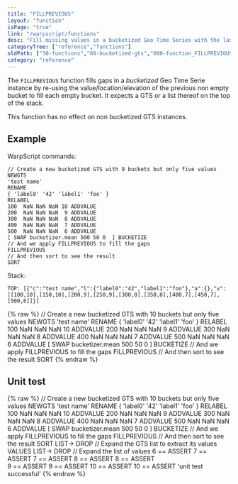 ```yaml
---
title: "FILLPREVIOUS"
layout: "function"
isPage: "true"
link: "/warpscript/functions"
desc: "Fill missing values in a bucketized Geo Time Series with the last known value"
categoryTree: ["reference","functions"]
oldPath: ["30-functions","60-bucketized-gts","600-function_FILLPREVIOUS.html.md"]
category: "reference"
---
```

 

The `FILLPREVIOUS` function fills gaps in a *bucketized* Geo Time Serie instance by re-using the value/location/elevation of the previous non empty bucket to fill each empty bucket. It expects a GTS or a list thereof on the top of the stack.

This function has no effect on non bucketized GTS instances.


## Example ##


WarpScript commands:

    // Create a new bucketized GTS with 9 buckets but only five values
    NEWGTS 
    'test name'
    RENAME
    { 'label0' '42' 'label1' 'foo' }
    RELABEL
    100  NaN NaN NaN 10 ADDVALUE
    200  NaN NaN NaN  9 ADDVALUE
    300  NaN NaN NaN  8 ADDVALUE
    400  NaN NaN NaN  7 ADDVALUE
    500  NaN NaN NaN  6 ADDVALUE
    [ SWAP bucketizer.mean 500 50 0  ] BUCKETIZE
    // And we apply FILLPREVIOUS to fill the gaps
    FILLPREVIOUS
    // And then sort to see the result
    SORT

Stack: 

    TOP: [{"c":"test name","l":{"label0":"42","label1":"foo"},"a":{},"v":[[100,10],[150,10],[200,9],[250,9],[300,8],[350,8],[400,7],[450,7],[500,6]]}]

{% raw %}
<warp10-warpscript-widget backend="{{backend}}"  exec-endpoint="{{execEndpoint}}">// Create a new bucketized GTS with 10 buckets but only five values
NEWGTS 
'test name'
RENAME
{ 'label0' '42' 'label1' 'foo' }
RELABEL
100  NaN NaN NaN 10 ADDVALUE
200  NaN NaN NaN  9 ADDVALUE
300  NaN NaN NaN  8 ADDVALUE
400  NaN NaN NaN  7 ADDVALUE
500  NaN NaN NaN  6 ADDVALUE
[ SWAP bucketizer.mean 500 50 0  ] BUCKETIZE
// And we apply FILLPREVIOUS to fill the gaps
FILLPREVIOUS
// And then sort to see the result
SORT
</warp10-warpscript-widget>
{% endraw %}    


## Unit test ##

{% raw %}
<warp10-warpscript-widget backend="{{backend}}"  exec-endpoint="{{execEndpoint}}">// Create a new bucketized GTS with 10 buckets but only five values
NEWGTS 
'test name'
RENAME
{ 'label0' '42' 'label1' 'foo' }
RELABEL
100  NaN NaN NaN 10 ADDVALUE
200  NaN NaN NaN  9 ADDVALUE
300  NaN NaN NaN  8 ADDVALUE
400  NaN NaN NaN  7 ADDVALUE
500  NaN NaN NaN  6 ADDVALUE
[ SWAP bucketizer.mean 500 50 0  ] BUCKETIZE
// And we apply FILLPREVIOUS to fill the gaps
FILLPREVIOUS
// And then sort to see the result
SORT
LIST-> DROP   // Expand the GTS list to extract its values
VALUES
LIST-> DROP   // Expand the list of values
6 == ASSERT 
7 == ASSERT 7 == ASSERT 
8 == ASSERT 8 == ASSERT  
9 == ASSERT 9 == ASSERT 
10 == ASSERT 10 == ASSERT 
'unit test successful'
</warp10-warpscript-widget>
{% endraw %} 
